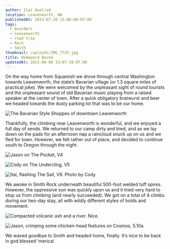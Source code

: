 ```yaml
---
author: Itai Axelrad
location: Leavenworth, WA
publishedAt: 2013-07-20 15:06:00-07:00
tags:
  - boulders
  - Leavenworth
  - road trip
  - Rock
  - Smith
thumbnail: /uploads/IMG_7725.jpg
title: Homeward Bound
updatedAt: 2013-08-08 15:07:39-07:00
---
```


On the way home from Squamish we drove through central Washington towards Leavenworth, the state’s Bavarian village (or 1.3 square miles of practical joke). We were welcomed by the unpleasant sight of round tourists and the unpleasant sound of old Bavarian music playing from a raised speaker at the center of town. After a quick obligatory bratwurst and beer we headed towards the dusty parking lot that was to be our home.

![The Bavarian Style Shoppes of downtown Leavenworth](/uploads/IMG_7725.jpg)

Thankfully, the climbing near Leavenworth is wonderful, and we enjoyed a full day of sends. We returned to our camp dirty and tired, and as we lay down on the pads for an afternoon nap a raincloud snuck up on us and we fled for town. However, we felt rather out of place, and decided to continue south to Oregon through the night.

![Jason on The Pocket, V4](/uploads/IMG_7748.jpg)

![Cody on The Undercling, V5](/uploads/IMG_7758.jpg)

![Itai, flashing The Sail, V9. Photo by Cody](/uploads/IMG_7742.jpg)

We awoke in Smith Rock underneath beautiful 500-foot welded tuff spires. However, the oppressive sun was quickly upon us and it tried very hard to stop us from climbing (and nearly succeeded). We got on a total of 4 climbs during our two-day stay, all with wildly different styles of holds and movement.

![Compacted volcanic ash and a river. Nice.](/uploads/IMG_7790.jpg)

![Jason, crimping some chicken-head features on Cosmos, 5.10a.](/uploads/IMG_7824.jpg)

We waved goodbye to Smith and headed home, finally. It’s nice to be back in god blessed ‘merica!
